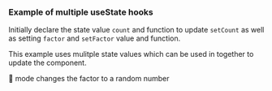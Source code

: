 ### Example of multiple useState hooks

Initially declare the state value `count` and function to update `setCount` as well as setting `factor` and `setFactor` value and function.

This example uses mulitple state values which can be used in together to update the component.

🦄 mode changes the factor to a random number

